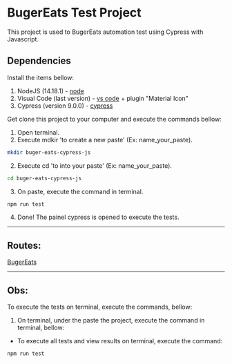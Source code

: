 # BugerEats Test Project

This project is used to BugerEats automation test using Cypress with Javascript.

## Dependencies

Install the items bellow:

1. NodeJS (14.18.1) - [node](https://nodejs.org/download/release/v14.18.1/)
2. Visual Code (last version) - [vs code](https://www.code.visualstudio.com) + plugin "Material Icon"
3. Cypress (version 9.0.0) - [cypress](https://libraries.io/npm/cypress)

Get clone this project to your computer and execute the commands bellow:

1. Open terminal.
2. Execute mdkir 'to create a new paste' (Ex: name_your_paste).
```bash
mkdir buger-eats-cypress-js
```
2. Execute cd 'to into your paste' (Ex: name_your_paste).
```bash
cd buger-eats-cypress-js
```
3. On paste, execute the command in terminal.

```bash
npm run test
```

4. Done! The painel cypress is opened to execute the tests.

---

## Routes:


[BugerEats](https://buger-eats.vercel.app/)


---

## Obs:

To execute the tests on terminal, execute the commands, bellow:

1. On terminal, under the paste the project, execute the command in terminal, bellow:
 
  * To execute all tests and view results on terminal, execute the command:
```bash
npm run test
```
